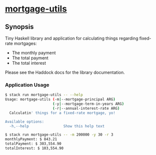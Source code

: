 # [mortgage-utils][]

## Synopsis

Tiny Haskell library and application for calculating things regarding fixed-rate
mortgages:

* The monthly payment
* The total payment
* The total interest

Please see the Haddock docs for the library documentation.

### Application Usage

```bash
$ stack run mortgage-utils -- --help
Usage: mortgage-utils (-m|--mortgage-principal ARG)
                      (-y|--mortgage-term-in-years ARG)
                      (-r|--annual-interest-rate ARG)
  Calculatin' things for a fixed-rate mortgage, yo!

Available options:
  -h,--help                Show this help text
```

```bash
$ stack run mortgage-utils -- -m 200000 -y 30 -r 3
monthlyPayment: $ 843.21
totalPayment: $ 303,554.90
totalInterest: $ 103,554.90
```

[mortgage-utils]: https://github.com/jship/mortgage-utils
